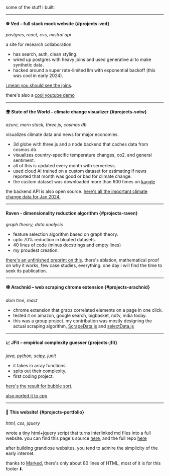 some of the stuff i built:

---

#### ☸️ Ved – full stack mock website {#projects-ved}

_postgres, react, css, mistral api_

a site for research collaboration.

- has search, auth, clean styling.
- wired up postgres with heavy joins and used generative ai to make synthetic data.
- hacked around a super rate-limited llm with exponential backoff (this was cool in early 2024).

[i mean you should see the joins](https://pastes.io/ved-user-page-view).

there's also a [cool youtube demo](https://www.youtube.com/watch?v=FsQshAGo5vU)

---

#### 🌍 State of the World – climate change visualizer {#projects-sotw}

_azure, mern stack, three.js, cosmos db_

visualizes climate data and news for major economies.

- 3d globe with three.js and a node backend that caches data from cosmos db.
- visualizes country-specific temperature changes, co2, and general sentiment.
- all of this is updated every month with serverless.
- used cloud AI trained on a custom dataset for estimating if news reported that month was good or bad for climate change.
- the custom dataset was downloaded more than 600 times on [kaggle](https://kaggle.com/datasets/fringewidth/climate-change-news)

the backend API is also open source.
[here's all the important climate change data for Jan 2024.](https://sotw.azurewebsites.net/months/1/2024)

---

#### Raven - dimensionality reduction algorithm {#projects-raven}

_graph theory, data analysis_

- feature selection algorithm based on graph theory.
- upto 70% reduction in bloated datasets.
- 40 lines of code (minus docstrings and empty lines)
- my proudest creation.

[there's an unfinished preprint on this](https://drive.google.com/file/d/1D6dzpmQe6o1U1X3-4uvdHB287tvvCE2a/view?usp=sharing). there's ablation, mathematical proof on why it works, few case studies, everything. one day i will find the time to seek its publication.

---

#### 🕸️ Arachnid  – web scraping chrome extension {#projects-arachnid}
_dom tree, react_

- chrome extension that grabs correlated elements on a page in one click.
- tested it on amazon, google search, bigbasket, ndtv, india today.
- this was a group project. my contribution was mostly designing the actual scraping algorithm, [ScrapeData.js](https://github.com/dragn0id/arachnid/blob/main/src/components/customComponents/utils/ScrapeData.js) and [selectData.js](https://github.com/dragn0id/arachnid/blob/main/src/components/customComponents/utils/selectData.js)

---

#### 📈 JFit – empirical complexity guesser {projects-jfit}

_java, python, scipy, junit_

- it takes in array functions.
- spits out their complexity.
- first coding project.

[here's the result for bubble sort.](https://tinyurl.com/jfit-bubble-sort)

[also ported it to cpp](https://github.com/fringewidth/cppFit)

---

#### 📑 This website! {#projects-portfolio}

_html, css, jquery_

wrote a tiny html+jquery script that turns interlinked md files into a full website. you can find this page's source [here](https://github.com/fringewidth/fringewidth.github.io/blob/main/projects.md), and the full repo [here](https://github.com/fringewidth/fringewidth.github.io)

after building grandiose websites, you tend to admire the simplicity of the early internet.

thanks to [Marked](https://marked.js.org/), there's only about 80 lines of HTML, most of it is for this footer ⬇️.
